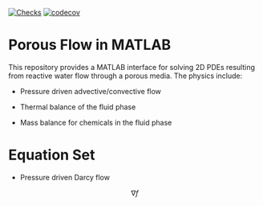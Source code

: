 [![Checks](https://github.com/aladshaw3/porous_flow_matlab/actions/workflows/unit_tests.yml/badge.svg)](https://github.com/aladshaw3/porous_flow_matlab/actions/workflows/unit_tests.yml)
[![codecov](https://codecov.io/gh/aladshaw3/porous_flow_matlab/branch/main/graph/badge.svg)](https://codecov.io/gh/aladshaw3/porous_flow_matlab) 

# Porous Flow in MATLAB
This repository provides a MATLAB interface for solving 2D PDEs resulting 
from reactive water flow through a porous media. The physics include:

 - Pressure driven advective/convective flow

 - Thermal balance of the fluid phase 

 - Mass balance for chemicals in the fluid phase


# Equation Set

 - Pressure driven Darcy flow

$$ \nabla{f} $$